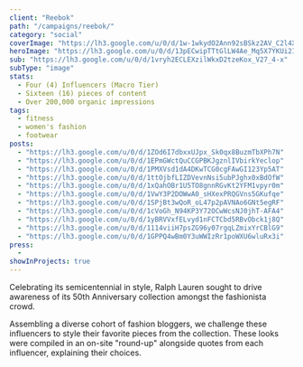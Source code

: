 ```yaml
---
client: "Reebok"
path: "/campaigns/reebok/"
category: "social"
coverImage: "https://lh3.google.com/u/0/d/1w-1wkydO2Ann92sBSkz2AV_C2l4XgtQq"
heroImage: "https://lh3.google.com/u/0/d/13pECwipTTtGlLW4Ae_Mq5X7YKUi2Iocu"
sub: "https://lh3.google.com/u/0/d/1vryh2ECLEXzilWkxD2tzeKox_V27_4-x"
subType: "image"
stats:
  - Four (4) Influencers (Macro Tier)
  - Sixteen (16) pieces of content
  - Over 200,000 organic impressions
tags:
  - fitness
  - women's fashion
  - footwear
posts:
  - "https://lh3.google.com/u/0/d/1ZOd6I7dbxxUJpx_Sk0qx8BuzmTbXPh7N"
  - "https://lh3.google.com/u/0/d/1EPmGWctQuCCGPBKJgznlIVbirkYeclop"
  - "https://lh3.google.com/u/0/d/1PMXVsd1dA4DKwTCG0cgFAwGI123Yp5AT"
  - "https://lh3.google.com/u/0/d/1ttOjbfLIZDVevnNsi5ubPJghx0xBdOfW"
  - "https://lh3.google.com/u/0/d/1xQahOBr1U5TO8gnnRGvKt2YFM1vpyr0m"
  - "https://lh3.google.com/u/0/d/1VwY3P2DOWwA0_sHXexPRQGVns5GKufqe"
  - "https://lh3.google.com/u/0/d/1SPjBt3wQoR_oL47p2pAVNAo6GNt5egRF"
  - "https://lh3.google.com/u/0/d/1cVoGh_N94KP3Y72OCwWcsNJ0jhT-AFA4"
  - "https://lh3.google.com/u/0/d/1yBRVVxfELvyd1nFCTCbd5RBvObck1j8Q"
  - "https://lh3.google.com/u/0/d/1114viiH7psZG96y07rgqLZmixYrCBlG9"
  - "https://lh3.google.com/u/0/d/1GPPQ4wBm0Y3uWWIzRr1poWXU6wluRx3i"
press:
  -
showInProjects: true
---
```


Celebrating its semicentennial in style, Ralph Lauren sought to drive awareness of its 50th Anniversary collection amongst the fashionista crowd.

Assembling a diverse cohort of fashion bloggers, we challenge these influencers to style their favorite pieces from the collection. These looks were compiled in an on-site "round-up" alongside quotes from each influencer, explaining their choices.
